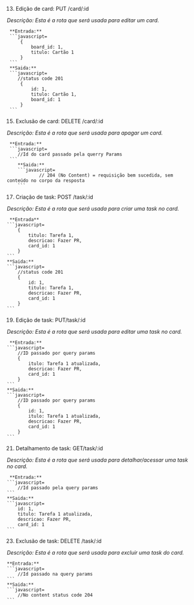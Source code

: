 13) Edição de card: PUT /card/:id

*Descrição: Esta é a rota que será usada para editar um card.*

     **Entrada:**
     ```javascript=
         {
             board_id: 1,
             titulo: Cartão 1
         }
     ```
     **Saida:**
     ```javascript=
        //status code 201
         {
             id: 1,
             titulo: Cartão 1,
             board_id: 1
         }
     ```
 15) Exclusão de card: DELETE /card/:id

*Descrição: Esta é a rota que será usada para apagar um card.*

     **Entrada:**
     ```javascript=
        //Id do card passado pela querry Params 
     ```
        **Saida:**
        ```javascript=
                // 204 (No Content) = requisição bem sucedida, sem conteúdo no corpo da resposta
        ```
17) Criação de task: POST /task/:id
    
*Descrição: Esta é a rota que será usada para criar uma task no card.*

     **Entrada**
    ```javascript=
        {
            titulo: Tarefa 1,
            descricao: Fazer PR,
            card_id: 1
        }
    ```
    **Saida:**
    ```javascript=
        //status code 201
        {
            id: 1,
            titulo: Tarefa 1,
            descricao: Fazer PR,
            card_id: 1
        }
    ```
19) Edição de task: PUT/task/:id

*Descrição: Esta é a rota que será usada para editar uma task no card.*

     **Entrada:**
    ```javascript=
        //ID passado por query params
        {
            itulo: Tarefa 1 atualizada,
            descricao: Fazer PR,
            card_id: 1
        }
    ```
    **Saida:**
    ```javascript=
        //ID passado por query params
        {
            id: 1,
            itulo: Tarefa 1 atualizada,
            descricao: Fazer PR,
            card_id: 1
        }
    ```
21) Detalhamento de task: GET/task/:id

*Descrição: Esta é a rota que será usada para detalhar/acessar uma task no card.*

     **Entrada:**
    ```javascript=
        //Id passado pela query params
    ```
    **Saida:**
    ```javascript=
        id: 1,
        titulo: Tarefa 1 atualizada,
        descricao: Fazer PR,
        card_id: 1
    ```
23) Exclusão de task: DELETE /task/:id

*Descrição: Esta é a rota que será usada para excluir uma task do card.*

    **Entrada:**
    ```javascript=
        //Id passado na query params
    ```
    **Saida:**
    ```javascript=
        //No content status code 204
    ```


